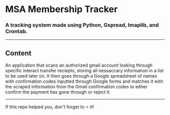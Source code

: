 # MSA Membership Tracker
### A tracking system made using Python, Gspread, Imaplib, and Crontab.

---

## Content

An application that scans an authorized gmail account looking through specific interact transfer reciepts, storing all nessaccary information in a list to be used later on.
It then goes through a Google spreadsheet of names with confirmation codes inputted through Google forms and matches it with the scraped information from the Gmail confirmation codes to either confirm the payment has gone through or reject it.

---


If this repo helped you, don't forget to ⭐ it!
